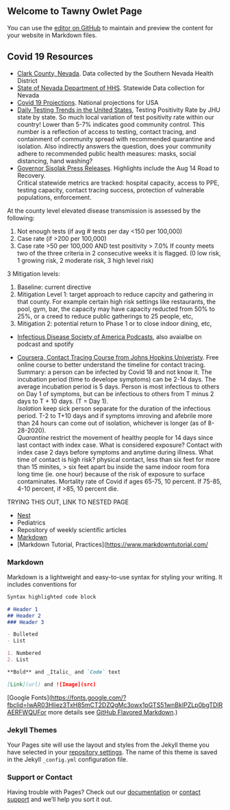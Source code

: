 ## Welcome to Tawny Owlet Page

You can use the [editor on GitHub](https://github.com/tawnyowlet/main/edit/gh-pages/index.md) to maintain and preview the content for your website in Markdown files.
## Covid 19 Resources
- [Clark County, Nevada](https://www.southernnevadahealthdistrict.org/coronavirus#cases). Data collected by the Southern Nevada Health District
- [State of Nevada Department of HHS](https://app.powerbigov.us/view?r=eyJrIjoiMjA2ZThiOWUtM2FlNS00MGY5LWFmYjUtNmQwNTQ3Nzg5N2I2IiwidCI6ImU0YTM0MGU2LWI4OWUtNGU2OC04ZWFhLTE1NDRkMjcwMzk4MCJ9). Statewide Data collection for Nevada
- [Covid 19 Projections](https://covid19.healthdata.org/united-states-of-america).  National projections for USA
- [Daily Testing Trends in the United States](https://coronavirus.jhu.edu/testing/individual-states?fbclid=IwAR02lG-1TMD6qsQ8zJ1-sMgdR-NbrN5K2R80Few3Wpe1M3Hz7TsndHTLBeoWhenever), Testing Positivity Rate by JHU state by state.   So much local variation of test positivity rate within our country! Lower than 5-7% indicates good community control.  This number is a reflection of access to testing, contact tracing, and containment of community spread with recommended quarantine and isolation. Also indirectly answers the question, does your community adhere to recommended public health measures: masks, social distancing, hand washing?
- [Governor Sisolak Press Releases](https://nvhealthresponse.nv.gov/news-resources/press-releases/).  Highlights include the Aug 14 Road to Recovery.  
Critical statewide metrics are tracked: hospital capacity, access to PPE, testing capacity, contact tracing success, protection of vulnerable populations, enforcement.  

At the county level elevated disease transmission is assessed by the following: 
1. Not enough tests (if avg # tests per day <150 per 100,000)
2. Case rate (if >200 per 100,000)
3. Case rate >50 per 100,000 AND test positivity > 7.0%
If county meets two of the three criteria in 2 consecutive weeks it is flagged. (0 low risk, 1 growing risk, 2 moderate risk, 3 high level risk)

3 Mitigation levels: 
1. Baseline: current directive
2. Mitigation Level 1: target approach to reduce capcity and gathering in that county.  For example certain high risk settings like restaurants, the pool, gym, bar, the capacity may have capacity reducted from 50% to 25%, or a creed to reduce public gatherings to 25 people, etc, 
3. Mitigation 2: potential return to Phase 1 or to close indoor dining, etc,

- [Infectious Disease Society of America Podcasts](https://www.idsociety.org/Podcasts/), also avaialbe on podcast and spotify

- [Coursera, Contact Tracing Course from Johns Hopkins Univeristy](https://www.coursera.org/learn/covid-19-contact-tracing).  Free online course to better understand the timeline for contact tracing. Summary: a person can be infected by Covid 18 and not know it.  The incubation period (time to develope symptoms) can be 2-14 days.  The average incubation period is 5 days.  Person is most infectious to others on Day 1 of symptoms, but can be infectious to others from T minus 2 days to T + 10 days. (T = Day 1).  
_Isolation_ keep sick person separate for the duration of the infectious period.  T-2 to T+10 days and if symptoms imroving and afebrile more than 24 hours can come out of isolation, whichever is longer (as of 8-28-2020).  
_Quarantine_ restrict the movement of healthy people for 14 days since last contact with index case.  What is considered exposure?  Contact with index case 2 days before symptoms and anytime during illness.  What time of contact is high risk? physical contact, less than six feet for more than 15 minites, > six feet apart bu inside the same indoor room fora long time (ie. one hour) because of the risk of exposure to surface contaminates.  Mortality rate of Covid if ages 65-75, 10 percent.  If  75-85, 4-10 percent, if >85, 10 percent die.

TRYING THIS OUT, LINK TO NESTED PAGE
- [Nest](https://tawnyowlet.github.io/nest/index.html)
- Pediatrics
- Repository of weekly scientific articles
- [Markdown](https://github.com/tchapi/markdown-cheatsheet)
- [Markdown Tutorial, Practices](https://www.markdowntutorial.com/

### Markdown

Markdown is a lightweight and easy-to-use syntax for styling your writing. It includes conventions for

```markdown
Syntax highlighted code block

# Header 1
## Header 2
### Header 3

- Bulleted
- List

1. Numbered
2. List

**Bold** and _Italic_ and `Code` text

[Link](url) and ![Image](src)
``` 

[Google Fonts](https://fonts.google.com/?fbclid=IwAR03Hliez3TxH85mCT2DZQgMc3owx1pGTS51wnBkIPZLp0bgTDlRAERFWQUFor more details see [GitHub Flavored Markdown](https://guides.github.com/features/mastering-markdown/).)

### Jekyll Themes

Your Pages site will use the layout and styles from the Jekyll theme you have selected in your [repository settings](https://github.com/tawnyowlet/main/settings). The name of this theme is saved in the Jekyll `_config.yml` configuration file.

### Support or Contact

Having trouble with Pages? Check out our [documentation](https://docs.github.com/categories/github-pages-basics/) or [contact support](https://github.com/contact) and we’ll help you sort it out.
